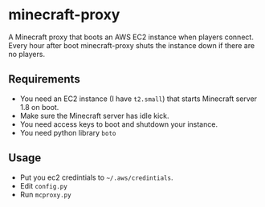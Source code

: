 minecraft-proxy
===============

A Minecraft proxy that boots an AWS EC2 instance when players connect. Every hour after boot minecraft-proxy shuts the instance down if there are no players.

Requirements
------------

 * You need an EC2 instance (I have `t2.small`) that starts Minecraft server 1.8 on boot.
 * Make sure the Minecraft server has idle kick.
 * You need access keys to boot and shutdown your instance.
 * You need python library `boto`

Usage
-----

 * Put you ec2 credintials to `~/.aws/credintials`. 
 * Edit `config.py`
 * Run `mcproxy.py`
